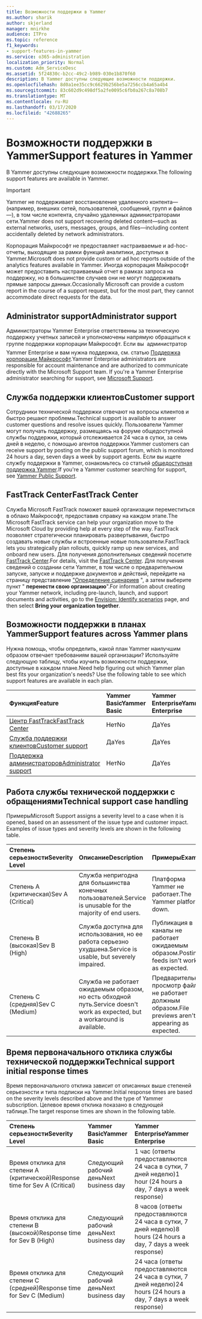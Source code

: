 ```yaml
---
title: Возможности поддержки в Yammer
ms.author: sharik
author: skjerland
manager: mnirkhe
audience: ITPro
ms.topic: reference
f1_keywords:
- support-features-in-yammer
ms.service: o365-administration
localization_priority: Normal
ms.custom: Adm_ServiceDesc
ms.assetid: 5f24830c-b2cc-49c2-b989-030e1b870f60
description: В Yammer доступны следующие возможности поддержки.
ms.openlocfilehash: 8d0a1ee35cc9c6629b256be5a7256ccb4a65a4b4
ms.sourcegitcommit: 83c602d9c498df5a2fe0095c6fb0a267c8a708b7
ms.translationtype: MT
ms.contentlocale: ru-RU
ms.lasthandoff: 03/17/2020
ms.locfileid: "42688265"
---
```

# <a name="support-features-in-yammer"></a><span data-ttu-id="508d5-103">Возможности поддержки в Yammer</span><span class="sxs-lookup"><span data-stu-id="508d5-103">Support features in Yammer</span></span>

<span data-ttu-id="508d5-104">В Yammer доступны следующие возможности поддержки.</span><span class="sxs-lookup"><span data-stu-id="508d5-104">The following support features are available in Yammer.</span></span>
  
> [!IMPORTANT]
> <span data-ttu-id="508d5-105">Yammer не поддерживает восстановление удаленного контента&mdash;(например, внешних сетей, пользователей, сообщений, групп и файлов&mdash;), в том числе контента, случайно удаленных администраторами сети.</span><span class="sxs-lookup"><span data-stu-id="508d5-105">Yammer does not support recovering deleted content&mdash;such as external networks, users, messages, groups, and files&mdash;including content accidentally deleted by network administrators.</span></span>
>
> <span data-ttu-id="508d5-106">Корпорация Майкрософт не предоставляет настраиваемые и ad-hoc-отчеты, выходящие за рамки функций аналитики, доступных в Yammer.</span><span class="sxs-lookup"><span data-stu-id="508d5-106">Microsoft does not provide custom or ad hoc reports outside of the analytics features available in Yammer.</span></span> <span data-ttu-id="508d5-107">Иногда корпорация Майкрософт может предоставить настраиваемый отчет в рамках запроса на поддержку, но в большинстве случаев они не могут поддерживать прямые запросы данных.</span><span class="sxs-lookup"><span data-stu-id="508d5-107">Occasionally Microsoft can provide a custom report in the course of a support request, but for the most part, they cannot accommodate direct requests for the data.</span></span>

## <a name="administrator-support"></a><span data-ttu-id="508d5-108">Administrator support</span><span class="sxs-lookup"><span data-stu-id="508d5-108">Administrator support</span></span>

<span data-ttu-id="508d5-p102">Администраторы Yammer Enterprise ответственны за техническую поддержку учетных записей и уполномочены напрямую обращаться к группе поддержки корпорации Майкрософт. Если вы  администратор Yammer Enterprise и вам нужна поддержка, см. статью [Поддержка корпорации Майкрософт](https://go.microsoft.com/fwlink/p/?LinkId=330922).</span><span class="sxs-lookup"><span data-stu-id="508d5-p102">Yammer Enterprise administrators are responsible for account maintenance and are authorized to communicate directly with the Microsoft Support team. If you're a Yammer Enterprise administrator searching for support, see [Microsoft Support](https://go.microsoft.com/fwlink/p/?LinkId=330922).</span></span>

## <a name="customer-support"></a><span data-ttu-id="508d5-111">Служба поддержки клиентов</span><span class="sxs-lookup"><span data-stu-id="508d5-111">Customer support</span></span>

<span data-ttu-id="508d5-112">Сотрудники технической поддержки отвечают на вопросы клиентов и быстро решают проблемы.</span><span class="sxs-lookup"><span data-stu-id="508d5-112">Technical support is available to answer customer questions and resolve issues quickly.</span></span> <span data-ttu-id="508d5-113">Пользователи Yammer могут получать поддержку, размещаясь на форуме общедоступной службы поддержки, который отслеживается 24 часа в сутки, за семь дней в неделю, с помощью агентов поддержки.</span><span class="sxs-lookup"><span data-stu-id="508d5-113">Yammer customers can receive support by posting on the public support forum, which is monitored 24 hours a day, seven days a week by support agents.</span></span> <span data-ttu-id="508d5-114">Если вы ищете службу поддержки в Yammer, ознакомьтесь со статьей [общедоступная поддержка Yammer](https://go.microsoft.com/fwlink/p/?LinkId=330921).</span><span class="sxs-lookup"><span data-stu-id="508d5-114">If you're a Yammer customer searching for support, see [Yammer Public Support](https://go.microsoft.com/fwlink/p/?LinkId=330921).</span></span>
   
## <a name="fasttrack-center"></a><span data-ttu-id="508d5-115">FastTrack Center</span><span class="sxs-lookup"><span data-stu-id="508d5-115">FastTrack Center</span></span>

<span data-ttu-id="508d5-116">Служба Microsoft FastTrack поможет вашей организации переместиться в облако Майкрософт, предоставив справку на каждом этапе.</span><span class="sxs-lookup"><span data-stu-id="508d5-116">The Microsoft FastTrack service can help your organization move to the Microsoft Cloud by providing help at every step of the way.</span></span> <span data-ttu-id="508d5-117">FastTrack позволяет стратегически планировать развертывания, быстро создавать новые службы и встроенные новые пользователи.</span><span class="sxs-lookup"><span data-stu-id="508d5-117">FastTrack lets you strategically plan rollouts, quickly ramp up new services, and onboard new users.</span></span> <span data-ttu-id="508d5-118">Для получения дополнительных сведений посетите [FastTrack Center](https://go.microsoft.com/fwlink/?LinkID=518597&amp;clcid=0x409).</span><span class="sxs-lookup"><span data-stu-id="508d5-118">For details, visit the [FastTrack Center](https://go.microsoft.com/fwlink/?LinkID=518597&amp;clcid=0x409).</span></span> <span data-ttu-id="508d5-119">Для получения сведений о создании сети Yammer, в том числе о предварительном запуске, запуске и поддержке документов и действий, перейдите на страницу представление ["Определение сценариев](https://fasttrack.microsoft.com/office/envision/identify-scenarios) ", а затем выберите пункт " **перенести свою организацию**".</span><span class="sxs-lookup"><span data-stu-id="508d5-119">For information about creating your Yammer network, including pre-launch, launch, and support documents and activities, go to the [Envision: Identify scenarios](https://fasttrack.microsoft.com/office/envision/identify-scenarios) page, and then select **Bring your organization together**.</span></span>

## <a name="support-features-across-yammer-plans"></a><span data-ttu-id="508d5-120">Возможности поддержки в планах Yammer</span><span class="sxs-lookup"><span data-stu-id="508d5-120">Support features across Yammer plans</span></span>

<span data-ttu-id="508d5-p105">Нужна помощь, чтобы определить, какой план Yammer наилучшим образом отвечает требованиям вашей организации? Используйте следующую таблицу, чтобы изучить возможности поддержки, доступные в каждом плане.</span><span class="sxs-lookup"><span data-stu-id="508d5-p105">Need help figuring out which Yammer plan best fits your organization's needs? Use the following table to see which support features are available in each plan.</span></span>
  
|<span data-ttu-id="508d5-123">**Функция**</span><span class="sxs-lookup"><span data-stu-id="508d5-123">**Feature**</span></span>|<span data-ttu-id="508d5-124">**Yammer Basic**</span><span class="sxs-lookup"><span data-stu-id="508d5-124">**Yammer Basic**</span></span>|<span data-ttu-id="508d5-125">**Yammer Enterprise**</span><span class="sxs-lookup"><span data-stu-id="508d5-125">**Yammer Enterprise**</span></span>|
|:-----|:-----|:-----|
|[<span data-ttu-id="508d5-126">Центр FastTrack</span><span class="sxs-lookup"><span data-stu-id="508d5-126">FastTrack Center</span></span>](https://go.microsoft.com/fwlink/?LinkID=518597&amp;clcid=0x409) <br/> |<span data-ttu-id="508d5-127">Нет</span><span class="sxs-lookup"><span data-stu-id="508d5-127">No</span></span>  <br/> |<span data-ttu-id="508d5-128">Да</span><span class="sxs-lookup"><span data-stu-id="508d5-128">Yes</span></span>  <br/> |
|[<span data-ttu-id="508d5-129">Служба поддержки клиентов</span><span class="sxs-lookup"><span data-stu-id="508d5-129">Customer support</span></span>](support-features-in-yammer.md#customer-support) <br/> |<span data-ttu-id="508d5-130">Да</span><span class="sxs-lookup"><span data-stu-id="508d5-130">Yes</span></span>  <br/> |<span data-ttu-id="508d5-131">Да</span><span class="sxs-lookup"><span data-stu-id="508d5-131">Yes</span></span>  <br/> |
|[<span data-ttu-id="508d5-132">Поддержка администраторов</span><span class="sxs-lookup"><span data-stu-id="508d5-132">Administrator support</span></span>](support-features-in-yammer.md#administrator-support) <br/> |<span data-ttu-id="508d5-133">Нет</span><span class="sxs-lookup"><span data-stu-id="508d5-133">No</span></span>  <br/> |<span data-ttu-id="508d5-134">Да</span><span class="sxs-lookup"><span data-stu-id="508d5-134">Yes</span></span>  <br/> |
 
## <a name="technical-support-case-handling"></a><span data-ttu-id="508d5-135">Работа службы технической поддержки с обращениями</span><span class="sxs-lookup"><span data-stu-id="508d5-135">Technical support case handling</span></span>

<span data-ttu-id="508d5-p106">Примеры</span><span class="sxs-lookup"><span data-stu-id="508d5-p106">Microsoft Support assigns a severity level to a case when it is opened, based on an assessment of the issue type and customer impact. Examples of issue types and severity levels are shown in the following table.</span></span> 
  
|<span data-ttu-id="508d5-138">**Степень серьезности**</span><span class="sxs-lookup"><span data-stu-id="508d5-138">**Severity Level**</span></span>|<span data-ttu-id="508d5-139">**Описание**</span><span class="sxs-lookup"><span data-stu-id="508d5-139">**Description**</span></span>|<span data-ttu-id="508d5-140">**Примеры**</span><span class="sxs-lookup"><span data-stu-id="508d5-140">**Examples**</span></span>|
|:-----|:-----|:-----|
|<span data-ttu-id="508d5-141">Степень А (критическая)</span><span class="sxs-lookup"><span data-stu-id="508d5-141">Sev A (Critical)</span></span>  <br/> |<span data-ttu-id="508d5-142">Служба непригодна для большинства конечных пользователей.</span><span class="sxs-lookup"><span data-stu-id="508d5-142">Service is unusable for the majority of end users.</span></span>  <br/> |<span data-ttu-id="508d5-143">Платформа Yammer не работает.</span><span class="sxs-lookup"><span data-stu-id="508d5-143">The Yammer platform is down.</span></span>  <br/> |
|<span data-ttu-id="508d5-144">Степень B (высокая)</span><span class="sxs-lookup"><span data-stu-id="508d5-144">Sev B (High)</span></span>  <br/> |<span data-ttu-id="508d5-145">Служба доступна для использования, но ее работа серьезно ухудшена.</span><span class="sxs-lookup"><span data-stu-id="508d5-145">Service is usable, but severely impaired.</span></span>  <br/> |<span data-ttu-id="508d5-146">Публикация в каналы не работает ожидаемым образом.</span><span class="sxs-lookup"><span data-stu-id="508d5-146">Posting to feeds isn't working as expected.</span></span>  <br/> |
|<span data-ttu-id="508d5-147">Степень C (средняя)</span><span class="sxs-lookup"><span data-stu-id="508d5-147">Sev C (Medium)</span></span>  <br/> |<span data-ttu-id="508d5-148">Служба не работает ожидаемым образом, но есть обходной путь.</span><span class="sxs-lookup"><span data-stu-id="508d5-148">Service doesn't work as expected, but a workaround is available.</span></span>  <br/> |<span data-ttu-id="508d5-149">Предварительный просмотр файлов не работает должным образом.</span><span class="sxs-lookup"><span data-stu-id="508d5-149">File previews aren't appearing as expected.</span></span>  <br/> |

## <a name="technical-support-initial-response-times"></a><span data-ttu-id="508d5-150">Время первоначального отклика службы технической поддержки</span><span class="sxs-lookup"><span data-stu-id="508d5-150">Technical support initial response times</span></span>

<span data-ttu-id="508d5-151">Время первоначального отклика зависит от описанных выше степеней серьезности и типа подписки на Yammer.</span><span class="sxs-lookup"><span data-stu-id="508d5-151">Initial response times are based on the severity levels described above and the type of Yammer subscription.</span></span> <span data-ttu-id="508d5-152">Целевое время отклика показано в следующей таблице.</span><span class="sxs-lookup"><span data-stu-id="508d5-152">The target response times are shown in the following table.</span></span>
  
|<span data-ttu-id="508d5-153">**Степень серьезности**</span><span class="sxs-lookup"><span data-stu-id="508d5-153">**Severity Level**</span></span>|<span data-ttu-id="508d5-154">**Yammer Basic**</span><span class="sxs-lookup"><span data-stu-id="508d5-154">**Yammer Basic**</span></span>|<span data-ttu-id="508d5-155">**Yammer Enterprise**</span><span class="sxs-lookup"><span data-stu-id="508d5-155">**Yammer Enterprise**</span></span>|
|:-----|:-----|:-----|
|<span data-ttu-id="508d5-156">Время отклика для степени A (критической)</span><span class="sxs-lookup"><span data-stu-id="508d5-156">Response time for Sev A (Critical)</span></span>  <br/> |<span data-ttu-id="508d5-157">Следующий рабочий день</span><span class="sxs-lookup"><span data-stu-id="508d5-157">Next business day</span></span>  <br/> |<span data-ttu-id="508d5-158">1 час (ответы предоставляются 24 часа в сутки, 7 дней неделю)</span><span class="sxs-lookup"><span data-stu-id="508d5-158">1 hour (24 hours a day, 7 days a week response)</span></span>  <br/> |
|<span data-ttu-id="508d5-159">Время отклика для степени B (высокой)</span><span class="sxs-lookup"><span data-stu-id="508d5-159">Response time for Sev B (High)</span></span>  <br/> |<span data-ttu-id="508d5-160">Следующий рабочий день</span><span class="sxs-lookup"><span data-stu-id="508d5-160">Next business day</span></span>  <br/> |<span data-ttu-id="508d5-161">8 часов (ответы предоставляются 24 часа в сутки, 7 дней неделю)</span><span class="sxs-lookup"><span data-stu-id="508d5-161">8 hours (24 hours a day, 7 days a week response)</span></span>  <br/> |
|<span data-ttu-id="508d5-162">Время отклика для степени C (средней)</span><span class="sxs-lookup"><span data-stu-id="508d5-162">Response time for Sev C (Medium)</span></span>  <br/> |<span data-ttu-id="508d5-163">Следующий рабочий день</span><span class="sxs-lookup"><span data-stu-id="508d5-163">Next business day</span></span>  <br/> |<span data-ttu-id="508d5-164">24 часа (ответы предоставляются 24 часа в сутки, 7 дней неделю)</span><span class="sxs-lookup"><span data-stu-id="508d5-164">24 hours (24 hours a day, 7 days a week response)</span></span>  <br/> |
